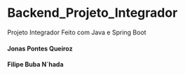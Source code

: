# Backend_Projeto_Integrador
Projeto Integrador Feito com Java e Spring Boot
#### Jonas Pontes Queiroz

#### Filipe Buba N`hada
